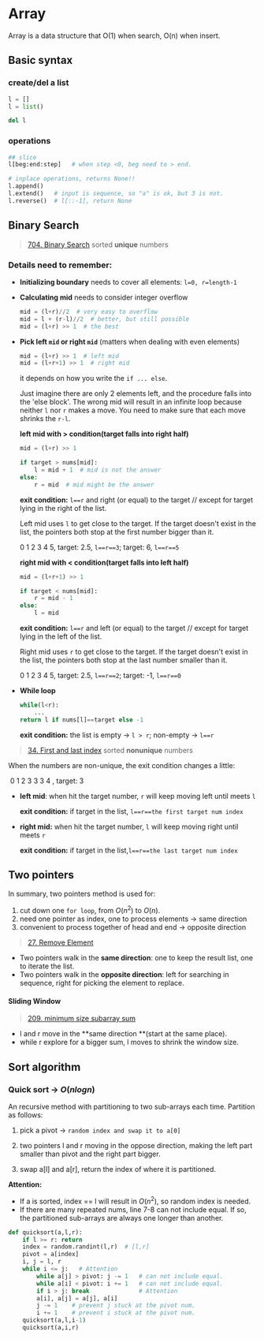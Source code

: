# Array

Array is a data structure that O(1) when search, O(n) when insert.

## Basic syntax

### create/del a list

```python
l = []
l = list()

del l
```

### operations

```python
## slice
l[beg:end:step]   # when step <0, beg need to > end.

# inplace operations, returns None!!
l.append()
l.extend()   # input is sequence, so "a" is ok, but 3 is not.
l.reverse()  # l[::-1], return None
```



## Binary Search

> [704. Binary Search](https://leetcode.com/problems/binary-search/description/) sorted **unique** numbers

### Details need to remember:

- **Initializing boundary** needs to cover all elements: `l=0, r=length-1`

- **Calculating mid** needs to consider integer overflow

  ```python
  mid = (l+r)//2  # very easy to overflow
  mid = l + (r-l)//2  # better, but still possible
  mid = (l+r) >> 1  # the best
  ```

- **Pick left `mid` or right `mid`** (matters when dealing with even elements)

  ```python
  mid = (l+r) >> 1  # left mid
  mid = (l+r+1) >> 1  # right mid
  ```

  it depends on how you write the ```if ... else```.

  Just imagine there are only 2 elements left, and the procedure falls into the 'else block'. The wrong mid will result in an infinite loop because neither `l` nor `r` makes a move. You need to make sure that each move shrinks the `r-l`.

  **left mid with > condition(target falls into right half)**

  ```python
  mid = (l+r) >> 1
  
  if target > nums[mid]:
      l = mid + 1  # mid is not the answer
  else:
      r = mid  # mid might be the answer
  ```

  **exit condition:** `l==r` and right (or equal) to the target // except for target lying in the right of the list.

  Left mid uses `l` to get close to the target. If the target doesn't exist in the list, the pointers both stop at the first number bigger than it.

  0 1 2 3 4 5, target: 2.5, `l==r==3`; target: 6, `l==r==5`

  **right mid with < condition(target falls into left half)**

  ```python
  mid = (l+r+1) >> 1
  
  if target < nums[mid]:
      r = mid - 1
  else:
      l = mid
  ```

  **exit condition:** `l==r` and left (or equal) to the target // except for target lying in the left of the list.

  Right mid uses `r` to get close to the target. If the target doesn't exist in the list, the pointers both stop at the last number smaller than it.

  0 1 2 3 4 5, target: 2.5, `l==r==2`; target: -1, `l==r==0`

- **While loop**

  ```python
  while(l<r):
      ...
  return l if nums[l]==target else -1
  ```

  **exit condition:** the list is empty -> `l > r`; non-empty -> `l==r`

  

> [34. First and last index](https://leetcode.com/problems/find-first-and-last-position-of-element-in-sorted-array/) sorted **nonunique** numbers

When the numbers are non-unique, the exit condition changes a little:

​	0 1 2 3 3 3 4 , target: 3

- **left mid**: when hit the target number, `r` will keep moving left until meets `l`

  **exit condition:** if target in the list, `l==r==the first target num index`

- **right mid:** when hit the target number, `l` will keep moving right until meets `r`

  **exit condition:** if target in the list,`l==r==the last target num index`

## Two pointers

In summary, two pointers method is used for:

1. cut down one `for loop`, from $O(n^2)$ to $O(n)$.
2. need one pointer as index, one to process elements -> same direction
3. convenient to process together of head and end -> opposite direction

> [27. Remove Element](https://leetcode.com/problems/remove-element/description/)

- Two pointers walk in the **same direction**: one to keep the result list, one to iterate the list.
- Two pointers walk in the **opposite direction**: left for searching in sequence, right for picking the element to replace.

#### Sliding Window

> [209. minimum size subarray sum](https://leetcode.com/problems/minimum-size-subarray-sum/)

- l and r move in the **same direction **(start at the same place).
- while r explore for a bigger sum, l moves to shrink the window size.

## Sort algorithm

### Quick sort -> $O(nlogn)$

An recursive method with partitioning to two sub-arrays each time. Partition as follows:

1. pick a pivot -> `random index and swap it to a[0]`

2. two pointers l and r moving in the oppose direction, making the left part smaller than pivot and the right part bigger.

3. swap a[l] and a[r], return the index of where it is partitioned.

**Attention:**

- If a is sorted, index == l will result in $O(n^2)$, so random index is needed.
- If there are many repeated nums, line 7-8 can not include equal. If so, the partitioned sub-arrays are always one longer than another.

```python
def quicksort(a,l,r):
    if l >= r: return
    index = random.randint(l,r)  # [l,r]
    pivot = a[index]
    i, j = l, r
    while i <= j:   # Attention
        while a[j] > pivot: j -= 1   # can not include equal.
        while a[i] < pivot: i += 1   # can not include equal.
        if i > j: break              # Attention
        a[i], a[j] = a[j], a[i]
        j -= 1    # prevent j stuck at the pivot num.
        i += 1    # prevent i stuck at the pivot num.
    quicksort(a,l,i-1)
    quicksort(a,i,r)
```



